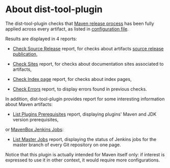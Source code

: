 <!--
  Licensed to the Apache Software Foundation (ASF) under one
  or more contributor license agreements.  See the NOTICE file
  distributed with this work for additional information
  regarding copyright ownership.  The ASF licenses this file
  to you under the Apache License, Version 2.0 (the
  "License"); you may not use this file except in compliance
  with the License.  You may obtain a copy of the License at

    http://www.apache.org/licenses/LICENSE-2.0

  Unless required by applicable law or agreed to in writing,
  software distributed under the License is distributed on an
  "AS IS" BASIS, WITHOUT WARRANTIES OR CONDITIONS OF ANY
  KIND, either express or implied.  See the License for the
  specific language governing permissions and limitations
  under the License.
-->

About dist-tool-plugin
=====

The dist-tool-plugin checks that [Maven release process][6] has been fully applied across every artifact, as listed in [configuration file][4].

Results are displayed in 4 reports:

* [Check Source Release][2] report, for checks about artifacts [source release publication][5],

* [Check Sites][1] report, for checks about documentation sites associated to artifacts,

* [Check Index page][3] report, for checks about index pages,

* [Check Errors][8] report, to display errors found in previous checks.

In addition, dist-tool-plugin provides report for some interesting information about Maven artifacts:

* [List Plugins Prerequisites][7] report, displaying plugins' Maven and JDK version prerequisites,

or [MavenBox Jenkins Jobs](https://ci-builds.apache.org/job/Maven/job/maven-box/):

* [List Master Jobs][9] report, displaying the status of Jenkins jobs for the master branch of every Git repository on one page.

Notice that this plugin is actually intended for Maven itself only: if interest is expressed to use it
in other context, it would require more configurations.

[1]: ./dist-tool-check-site.html
[2]: ./dist-tool-check-source-release.html
[3]: ./dist-tool-check-index-page.html
[4]: ./dist-tool.conf.html
[5]: http://maven.apache.org/developers/release/maven-project-release-procedure.html#Copy_the_source_release_to_the_Apache_Distribution_Area
[6]: http://maven.apache.org/developers/release/releasing.html
[7]: ./dist-tool-prerequisites.html
[8]: ./dist-tool-check-errors.html
[9]: ./dist-tool-master-jobs.html
